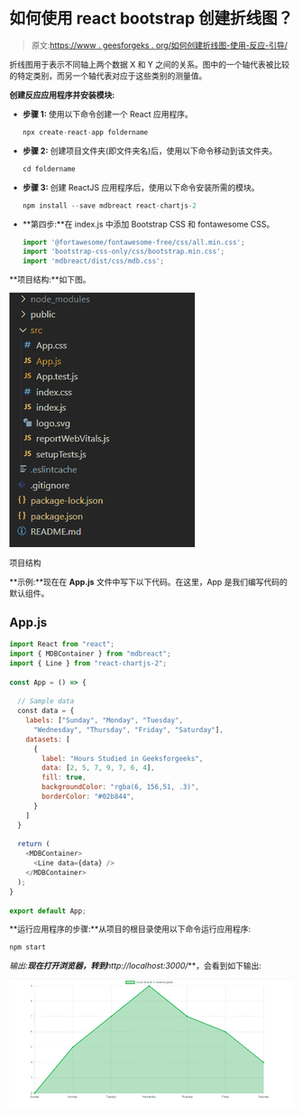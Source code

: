# 如何使用 react bootstrap 创建折线图？

> 原文:[https://www . geesforgeks . org/如何创建折线图-使用-反应-引导/](https://www.geeksforgeeks.org/how-to-create-line-chart-using-react-bootstrap/)

折线图用于表示不同轴上两个数据 X 和 Y 之间的关系。图中的一个轴代表被比较的特定类别，而另一个轴代表对应于这些类别的测量值。

**创建反应应用程序并安装模块:**

*   **步骤 1:** 使用以下命令创建一个 React 应用程序。

    ```jsx
    npx create-react-app foldername
    ```

*   **步骤 2:** 创建项目文件夹(即文件夹名)后，使用以下命令移动到该文件夹。

    ```jsx
    cd foldername
    ```

*   **步骤 3:** 创建 ReactJS 应用程序后，使用以下命令安装所需的模块。

    ```jsx
    npm install --save mdbreact react-chartjs-2
    ```

*   **第四步:**在 index.js 中添加 Bootstrap CSS 和 fontawesome CSS。

    ```jsx
    import '@fortawesome/fontawesome-free/css/all.min.css';  
    import 'bootstrap-css-only/css/bootstrap.min.css';  
    import 'mdbreact/dist/css/mdb.css';
    ```

**项目结构:**如下图。

![](img/f04ae0d8b722a9fff0bd9bd138b29c23.png)

项目结构

**示例:**现在在 **App.js** 文件中写下以下代码。在这里，App 是我们编写代码的默认组件。

## App.js

```jsx
import React from "react";
import { MDBContainer } from "mdbreact";
import { Line } from "react-chartjs-2";

const App = () => {

  // Sample data
  const data = {
    labels: ["Sunday", "Monday", "Tuesday",
      "Wednesday", "Thursday", "Friday", "Saturday"],
    datasets: [
      {
        label: "Hours Studied in Geeksforgeeks",
        data: [2, 5, 7, 9, 7, 6, 4],
        fill: true,
        backgroundColor: "rgba(6, 156,51, .3)",
        borderColor: "#02b844",
      }
    ]
  }

  return (
    <MDBContainer>
      <Line data={data} />
    </MDBContainer>
  );
}

export default App;
```

**运行应用程序的步骤:**从项目的根目录使用以下命令运行应用程序:

```jsx
npm start
```

**输出:**现在打开浏览器，转到***http://localhost:3000/***，会看到如下输出:

![](img/38b6e7a353b3c94c1885862c5e70e4bb.png)